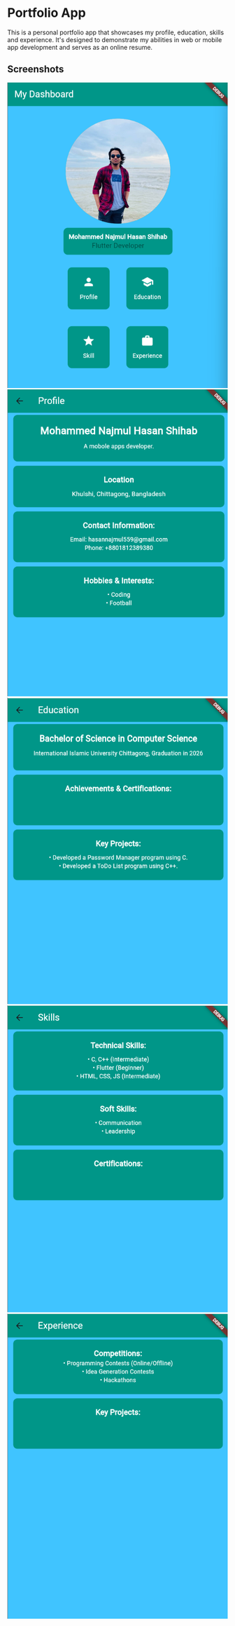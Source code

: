 # Portfolio App

This is a personal portfolio app that showcases my profile, education, skills and experience. 
It's designed to demonstrate my abilities in web or mobile app development and serves as an online resume.

## Screenshots

![Screenshots](assets/images/ss1.png)
![Screenshots](assets/images/ss2.png)
![Screenshots](assets/images/ss3.png)
![Screenshots](assets/images/ss4.png)
![Screenshots](assets/images/ss5.png)

